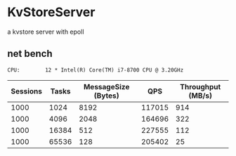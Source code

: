 # KvStoreServer
a kvstore server with epoll 

## net bench
```
CPU:        12 * Intel(R) Core(TM) i7-8700 CPU @ 3.20GHz
```

Sessions | Tasks | MessageSize (Bytes) | QPS | Throughput (MB/s)
--- | --- | --- | --- | ---
1000 | 1024 | 8192 | 117015 | 914
1000 | 4096 | 2048 | 164696 | 322
1000 | 16384 | 512 | 227555 | 112
1000 | 65536 | 128 | 205402 | 25
